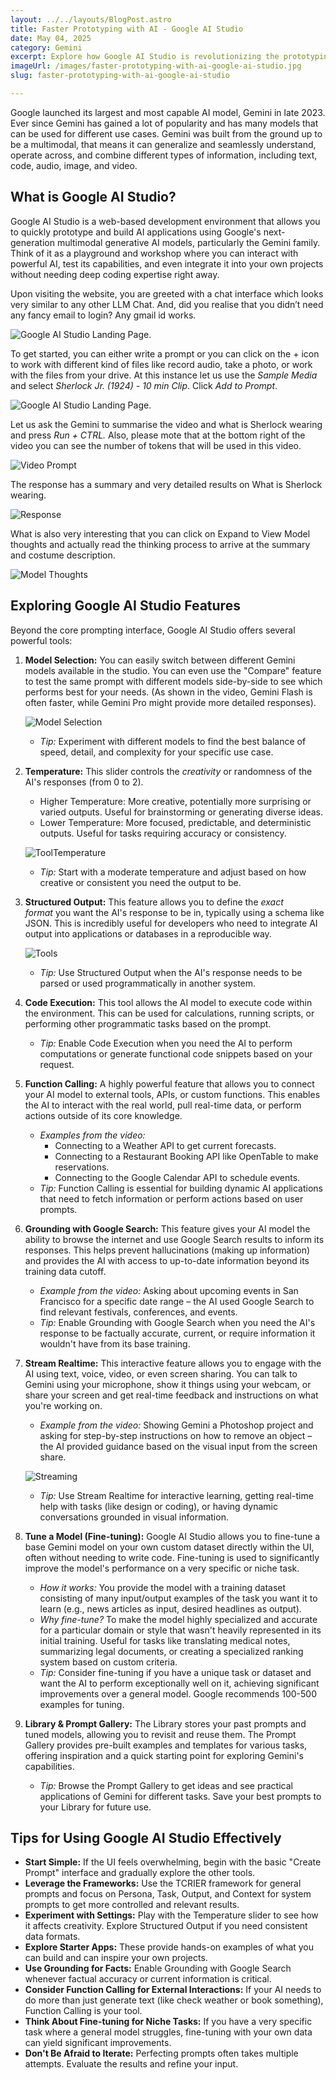 ```yaml
---
layout: ../../layouts/BlogPost.astro
title: Faster Prototyping with AI - Google AI Studio
date: May 04, 2025
category: Gemini
excerpt: Explore how Google AI Studio is revolutionizing the prototyping process with advanced AI capabilities.
imageUrl: /images/faster-prototyping-with-ai-google-ai-studio.jpg
slug: faster-prototyping-with-ai-google-ai-studio

---
```


Google launched its largest and most capable AI model, Gemini in late 2023. Ever since Gemini has gained a lot of popularity and has many models that can be used for different use cases. Gemini was built from the ground up to be a multimodal, that means it can generalize and seamlessly understand, operate across, and combine different types of information, including text, code, audio, image, and video. 

## What is Google AI Studio?

Google AI Studio is a web-based development environment that allows you to quickly prototype and build AI applications using Google's next-generation multimodal generative AI models, particularly the Gemini family. Think of it as a playground and workshop where you can interact with powerful AI, test its capabilities, and even integrate it into your own projects without needing deep coding expertise right away.

Upon visiting the website, you are greeted with a chat interface which looks very similar to any other LLM Chat. And, did you realise that you didn’t need any fancy email to login? Any gmail id works.

![Google AI Studio Landing Page.](../../assets/blog/faster-prototyping-with-ai-google-ai-studio/Google-AI-Studio-Landing-Page.jpg)

To get started, you can either write a prompt or you can click on the + icon to work with different kind of files like record audio, take a photo, or work with the files from your drive. At this instance let us use the _Sample Media_ and select _Sherlock Jr. (1924) - 10 min Clip_. Click _Add to Prompt_.


![Google AI Studio Landing Page.](../../assets/blog/faster-prototyping-with-ai-google-ai-studio/Working-with-Videos-in-Google-AI-Studio.jpg)

Let us ask the Gemini to summarise the video and what is Sherlock wearing and press _Run + CTRL._ Also, please mote that at the bottom right of the video you can see the number of tokens that will be used in this video.

![Video Prompt](../../assets/blog/faster-prototyping-with-ai-google-ai-studio/Video-Prompt.jpg)

The response has a summary and very detailed results on What is Sherlock wearing. 

![Response](../../assets/blog/faster-prototyping-with-ai-google-ai-studio/Response.jpg)

What is also very interesting that you can click on Expand to View Model thoughts and actually read the thinking process to arrive at the summary and costume description. 

![Model Thoughts](../../assets/blog/faster-prototyping-with-ai-google-ai-studio/Model-Thoughts.jpg)


## Exploring Google AI Studio Features

Beyond the core prompting interface, Google AI Studio offers several powerful tools:

1. **Model Selection:** You can easily switch between different Gemini models available in the studio. You can even use the "Compare" feature to test the same prompt with different models side-by-side to see which performs best for your needs. (As shown in the video, Gemini Flash is often faster, while Gemini Pro might provide more detailed responses).

    ![Model Selection](../../assets/blog/faster-prototyping-with-ai-google-ai-studio/Model-Selection.jpg)

    - *Tip:* Experiment with different models to find the best balance of speed, detail, and complexity for your specific use case.
2. **Temperature:** This slider controls the *creativity* or randomness of the AI's responses (from 0 to 2).
    - Higher Temperature: More creative, potentially more surprising or varied outputs. Useful for brainstorming or generating diverse ideas.
    - Lower Temperature: More focused, predictable, and deterministic outputs. Useful for tasks requiring accuracy or consistency.

    ![ToolTemperature](../../assets/blog/faster-prototyping-with-ai-google-ai-studio/Temperature.jpg)

    - *Tip:* Start with a moderate temperature and adjust based on how creative or consistent you need the output to be.
3. **Structured Output:** This feature allows you to define the *exact format* you want the AI's response to be in, typically using a schema like JSON. This is incredibly useful for developers who need to integrate AI output into applications or databases in a reproducible way.

    ![Tools](../../assets/blog/faster-prototyping-with-ai-google-ai-studio/Tools.jpg)

    - *Tip:* Use Structured Output when the AI's response needs to be parsed or used programmatically in another system.
4. **Code Execution:** This tool allows the AI model to execute code within the environment. This can be used for calculations, running scripts, or performing other programmatic tasks based on the prompt.
    - *Tip:* Enable Code Execution when you need the AI to perform computations or generate functional code snippets based on your request.
5. **Function Calling:** A highly powerful feature that allows you to connect your AI model to external tools, APIs, or custom functions. This enables the AI to interact with the real world, pull real-time data, or perform actions outside of its core knowledge.
    - *Examples from the video:*
        - Connecting to a Weather API to get current forecasts.
        - Connecting to a Restaurant Booking API like OpenTable to make reservations.
        - Connecting to the Google Calendar API to schedule events.
    - *Tip:* Function Calling is essential for building dynamic AI applications that need to fetch information or perform actions based on user prompts.
6. **Grounding with Google Search:** This feature gives your AI model the ability to browse the internet and use Google Search results to inform its responses. This helps prevent hallucinations (making up information) and provides the AI with access to up-to-date information beyond its training data cutoff.
    - *Example from the video:* Asking about upcoming events in San Francisco for a specific date range – the AI used Google Search to find relevant festivals, conferences, and events.
    - *Tip:* Enable Grounding with Google Search when you need the AI's response to be factually accurate, current, or require information it wouldn't have from its base training.
7. **Stream Realtime:** This interactive feature allows you to engage with the AI using text, voice, video, or even screen sharing. You can talk to Gemini using your microphone, show it things using your webcam, or share your screen and get real-time feedback and instructions on what you're working on.
    - *Example from the video:* Showing Gemini a Photoshop project and asking for step-by-step instructions on how to remove an object – the AI provided guidance based on the visual input from the screen share.

    ![Streaming](../../assets/blog/faster-prototyping-with-ai-google-ai-studio/Stream.jpg)

    - *Tip:* Use Stream Realtime for interactive learning, getting real-time help with tasks (like design or coding), or having dynamic conversations grounded in visual information.
8. **Tune a Model (Fine-tuning):** Google AI Studio allows you to fine-tune a base Gemini model on your own custom dataset directly within the UI, often without needing to write code. Fine-tuning is used to significantly improve the model's performance on a very specific or niche task.
    - *How it works:* You provide the model with a training dataset consisting of many input/output examples of the task you want it to learn (e.g., news articles as input, desired headlines as output).
    - *Why fine-tune?* To make the model highly specialized and accurate for a particular domain or style that wasn't heavily represented in its initial training. Useful for tasks like translating medical notes, summarizing legal documents, or creating a specialized ranking system based on custom criteria.
    - *Tip:* Consider fine-tuning if you have a unique task or dataset and want the AI to perform exceptionally well on it, achieving significant improvements over a general model. Google recommends 100-500 examples for tuning.
9. **Library & Prompt Gallery:** The Library stores your past prompts and tuned models, allowing you to revisit and reuse them. The Prompt Gallery provides pre-built examples and templates for various tasks, offering inspiration and a quick starting point for exploring Gemini's capabilities.
    - *Tip:* Browse the Prompt Gallery to get ideas and see practical applications of Gemini for different tasks. Save your best prompts to your Library for future use.



## Tips for Using Google AI Studio Effectively

- **Start Simple:** If the UI feels overwhelming, begin with the basic "Create Prompt" interface and gradually explore the other tools.
- **Leverage the Frameworks:** Use the TCRIER framework for general prompts and focus on Persona, Task, Output, and Context for system prompts to get more controlled and relevant results.
- **Experiment with Settings:** Play with the Temperature slider to see how it affects creativity. Explore Structured Output if you need consistent data formats.
- **Explore Starter Apps:** These provide hands-on examples of what you can build and can inspire your own projects.
- **Use Grounding for Facts:** Enable Grounding with Google Search whenever factual accuracy or current information is critical.
- **Consider Function Calling for External Interactions:** If your AI needs to do more than just generate text (like check weather or book something), Function Calling is your tool.
- **Think About Fine-tuning for Niche Tasks:** If you have a very specific task where a general model struggles, fine-tuning with your own data can yield significant improvements.
- **Don't Be Afraid to Iterate:** Perfecting prompts often takes multiple attempts. Evaluate the results and refine your input.